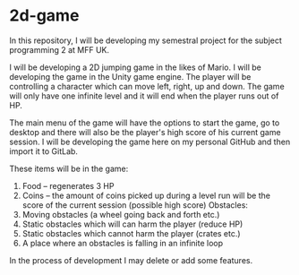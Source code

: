 # 2d-game

In this repository, I will be developing my semestral project for the subject programming 2 at MFF UK.

I will be developing a 2D jumping game in the likes of Mario. I will be developing the game in the Unity game engine.
The player will be controlling a character which can move left, right, up and down. The game will only have one infinite level and it will end when the player runs out of HP.

The main menu of the game will have the options to start the game, go to desktop and there will also be the player's high score of his current game session.
I will be developing the game here on my personal GitHub and then import it to GitLab.

These items will be in the game:
1.	Food – regenerates 3 HP
2.	Coins – the amount of coins picked up during a level run will be the score of the current session (possible high score)
Obstacles:
1.	Moving obstacles (a wheel going back and forth etc.)
2.	Static obstacles which will can harm the player (reduce HP)
3.	Static obstacles which cannot harm the player (crates etc.)
4.	A place where an obstacles is falling in an infinite loop

In the process of development I may delete or add some features.